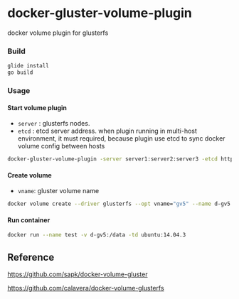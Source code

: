 # docker-gluster-volume-plugin

docker volume plugin for glusterfs

### Build

```sh
glide install
go build
```

### Usage

#### Start volume plugin

- `server` :  glusterfs nodes. 
- `etcd` : etcd server address. when plugin running in multi-host environment, it must required, because plugin use etcd to sync docker volume config between hosts

```sh
docker-gluster-volume-plugin -server server1:server2:server3 -etcd http://<ip>:<port>
```

#### Create volume

- `vname`: gluster volume name

```sh
docker volume create --driver glusterfs --opt vname="gv5" --name d-gv5
```

#### Run container

```sh
docker run --name test -v d-gv5:/data -td ubuntu:14.04.3
```

## Reference

https://github.com/sapk/docker-volume-gluster

https://github.com/calavera/docker-volume-glusterfs
